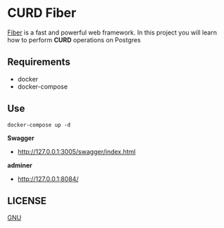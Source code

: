 # CURD Fiber

[Fiber](https://github.com/gofiber/fiber) is a fast and powerful web framework. In this project you will learn how to perform **CURD** operations on Postgres

## Requirements
- docker
- docker-compose

## Use

`docker-compose up -d`


**Swagger**
- http://127.0.0.1:3005/swagger/index.html

**adminer**
- http://127.0.0.1:8084/


## LICENSE

[GNU](https://github.com/lampesm/crud-fiber/blob/main/LICENSE)